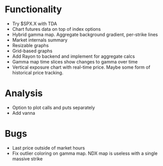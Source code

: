 # Functionality
* Try $SPX.X with TDA
* Chart futures data on top of index options
* Hybrid gamma map. Aggregate background gradient, per-strike lines
* Market internals summary
* Resizable graphs
* Grid-based graphs
* Add Rayon to backend and implement for aggregate calcs
* Gamma map time slices show changes to gamma over time 
* Vertical exposure chart with real-time price. Maybe some form of historical price tracking.

# Analysis
* Option to plot calls and puts separately
* Add vanna

# Bugs
* Last price outside of market hours
* Fix outlier coloring on gamma map. NDX map is useless with a single massive strike
